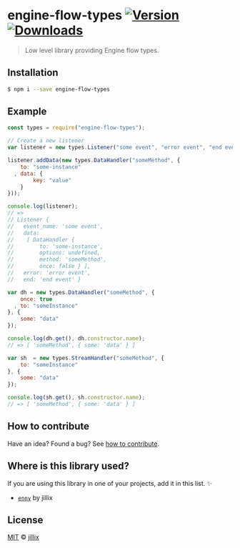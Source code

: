 # engine-flow-types [![Version](https://img.shields.io/npm/v/engine-flow-types.svg)](https://www.npmjs.com/package/engine-flow-types) [![Downloads](https://img.shields.io/npm/dt/engine-flow-types.svg)](https://www.npmjs.com/package/engine-flow-types)

> Low level library providing Engine flow types.

## Installation

```sh
$ npm i --save engine-flow-types
```

## Example

```js
const types = require("engine-flow-types");

// Create a new listener
var listener = new types.Listener("some event", "error event", "end event");

listener.addData(new types.DataHandler("someMethod", {
    to: "some-instance"
  , data: {
        key: "value"
    }
}));

console.log(listener);
// =>
// Listener {
//   event_name: 'some event',
//   data:
//    [ DataHandler {
//        to: 'some-instance',
//        options: undefined,
//        method: 'someMethod',
//        once: false } ],
//   error: 'error event',
//   end: 'end event' }

var dh = new types.DataHandler("someMethod", {
    once: true
  , to: "someInstance"
}, {
    some: "data"
});

console.log(dh.get(), dh.constructor.name);
// => [ 'someMethod', { some: 'data' } ]

var sh  = new types.StreamHandler("someMethod", {
    to: "someInstance"
}, {
    some: "data"
});

console.log(sh.get(), sh.constructor.name);
// => [ 'someMethod', { some: 'data' } ]
```

## How to contribute
Have an idea? Found a bug? See [how to contribute][contributing].

## Where is this library used?
If you are using this library in one of your projects, add it in this list. :sparkles:

 - [`enny`](https://github.com/IonicaBizau/enny) by jillix

## License

[MIT][license] © [jillix][website]

[license]: http://showalicense.com/?fullname=jillix%20%3Ccontact%40jillix.com%3E%20(http%3A%2F%2Fjillix.com)&year=2015#license-mit
[website]: http://jillix.com
[contributing]: /CONTRIBUTING.md
[docs]: /DOCUMENTATION.md